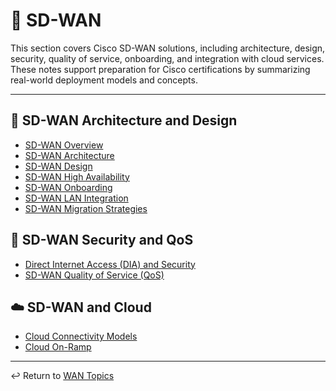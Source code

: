 # 🚀 SD-WAN

This section covers Cisco SD-WAN solutions, including architecture, design, security, quality of service, onboarding, and integration with cloud services. These notes support preparation for Cisco certifications by summarizing real-world deployment models and concepts.

---

## 🧱 SD-WAN Architecture and Design
- [SD-WAN Overview](sd-wan-overview.md)
- [SD-WAN Architecture](sd-wan-architecture.md)
- [SD-WAN Design](sd-wan-design.md)
- [SD-WAN High Availability](sd-wan-high-availability.md)
- [SD-WAN Onboarding](sd-wan-onboarding.md)
- [SD-WAN LAN Integration](sd-wan-lan.md)
- [SD-WAN Migration Strategies](sd-wan-migration.md)

## 🔐 SD-WAN Security and QoS
- [Direct Internet Access (DIA) and Security](sd-wan-dia-security.md)
- [SD-WAN Quality of Service (QoS)](sd-wan-qos.md)

## ☁️ SD-WAN and Cloud
- [Cloud Connectivity Models](sd-wan-cloud-models.md)
- [Cloud On-Ramp](sd-wan-cloud-on-ramp.md)

---

↩ Return to [WAN Topics](../06-wan/README.md)
